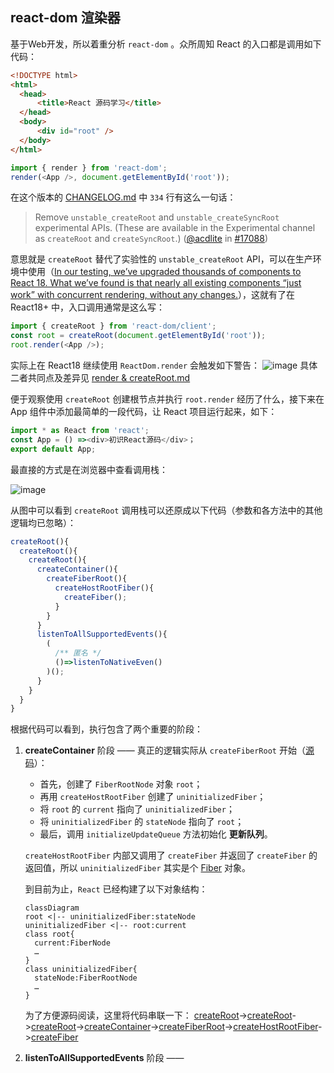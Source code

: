 ## react-dom 渲染器
基于Web开发，所以着重分析 `react-dom` 。众所周知 React 的入口都是调用如下代码：
``` html
<!DOCTYPE html>
<html>
  <head>
      <title>React 源码学习</title>
  </head>
  <body>
      <div id="root" />
  </body>
</html>
```
``` TypeScript
import { render } from 'react-dom';
render(<App />, document.getElementById('root'));
```
在这个版本的 [CHANGELOG.md](https://github.com/MrArky/ReactSourceCode/blob/main/packages/react-18.2.0/CHANGELOG.md) 中 `334` 行有这么一句话：
> Remove `unstable_createRoot` and `unstable_createSyncRoot` experimental APIs. (These are available in the Experimental channel as `createRoot` and `createSyncRoot`.) ([@acdlite](http://github.com/acdlite) in [#17088](https://github.com/facebook/react/pull/17088))

意思就是 `createRoot` 替代了实验性的 `unstable_createRoot` API，可以在生产环境中使用（[In our testing, we’ve upgraded thousands of components to React 18. What we’ve found is that nearly all existing components “just work” with concurrent rendering, without any changes.](https://react.docschina.org/blog/2022/03/29/react-v18#gradually-adopting-concurrent-features)），这就有了在 React18+ 中，入口调用通常是这么写：
``` TypeScript
import { createRoot } from 'react-dom/client';
const root = createRoot(document.getElementById('root'));
root.render(<App />);
```
实际上在 React18 继续使用 `ReactDom.render` 会触发如下警告：
![image](https://github.com/MrArky/ReactSourceCode/assets/32703528/027a9fdf-7ed8-4baa-8594-76e0da5be140)
具体二者共同点及差异见 [render & createRoot.md](https://github.com/MrArky/ReactSourceCode/blob/main/%E5%AD%A6%E4%B9%A0%E6%89%8B%E5%86%8C/Render%EF%BC%88%E6%B8%B2%E6%9F%93%E5%99%A8%EF%BC%89/render%26createRoot.md)

便于观察使用 `createRoot` 创建根节点并执行 `root.render` 经历了什么，接下来在 App 组件中添加最简单的一段代码，让 React 项目运行起来，如下：
``` TypeScript
import * as React from 'react';
const App = () =><div>初识React源码</div>；
export default App;
```
最直接的方式是在浏览器中查看调用栈：

![image](https://github.com/MrArky/ReactSourceCode/assets/32703528/e3cb738f-6a51-4476-87a2-fcdee718af75)

从图中可以看到 `createRoot` 调用栈可以还原成以下代码（参数和各方法中的其他逻辑均已忽略）：
``` TypeScript
createRoot(){
  createRoot(){
    createRoot(){
      createContainer(){
        createFiberRoot(){
          createHostRootFiber(){
            createFiber();
          }
        }
      }
      listenToAllSupportedEvents(){
        (
          /** 匿名 */
          ()=>listenToNativeEven()
        )();
      }
    }
  }
}
```
根据代码可以看到，执行包含了两个重要的阶段：
1. **createContainer** 阶段 —— 真正的逻辑实际从 `createFiberRoot` 开始（[源码](https://github.com/MrArky/ReactSourceCode/blob/main/packages/react-18.2.0/packages/react-reconciler/src/ReactFiberRoot.new.js#L167)）：
   - 首先，创建了 `FiberRootNode` 对象 `root`；
   - 再用 `createHostRootFiber` 创建了 `uninitializedFiber`；
   - 将 `root` 的 `current` 指向了 `uninitializedFiber`；
   - 将 `uninitializedFiber` 的 `stateNode` 指向了 `root`；
   - 最后，调用 `initializeUpdateQueue` 方法初始化 **更新队列**。
     
   `createHostRootFiber` 内部又调用了 `createFiber` 并返回了 `createFiber` 的返回值，所以 `uninitializedFiber` 其实是个 [Fiber](https://github.com/MrArky/ReactSourceCode/blob/main/%E5%AD%A6%E4%B9%A0%E6%89%8B%E5%86%8C/Scheduler%EF%BC%88%E8%B0%83%E5%BA%A6%E5%99%A8%EF%BC%89/Fiber.md) 对象。

   到目前为止，`React` 已经构建了以下对象结构：
   ```mermaid
   classDiagram
   root <|-- uninitializedFiber:stateNode
   uninitializedFiber <|-- root:current
   class root{
     current:FiberNode
     …
   }
   class uninitializedFiber{
     stateNode:FiberRootNode
     …
   }
   ```
   为了方便源码阅读，这里将代码串联一下：
   [createRoot](https://github.com/MrArky/ReactSourceCode/blob/main/packages/react-18.2.0/packages/react-dom/client.js#L25)->[createRoot](https://github.com/MrArky/ReactSourceCode/blob/main/packages/react-18.2.0/packages/react-dom/src/client/ReactDOM.js#L150)->[createRoot](https://github.com/MrArky/ReactSourceCode/blob/main/packages/react-18.2.0/packages/react-dom/src/client/ReactDOMRoot.js#L166)->[createContainer](https://github.com/MrArky/ReactSourceCode/blob/main/packages/react-18.2.0/packages/react-reconciler/src/ReactFiberReconciler.new.js#L247)->[createFiberRoot](https://github.com/MrArky/ReactSourceCode/blob/main/packages/react-18.2.0/packages/react-reconciler/src/ReactFiberRoot.new.js#L134)->[createHostRootFiber](https://github.com/MrArky/ReactSourceCode/blob/main/packages/react-18.2.0/packages/react-reconciler/src/ReactFiber.new.js#L428)->[createFiber](https://github.com/MrArky/ReactSourceCode/blob/main/packages/react-18.2.0/packages/react-reconciler/src/ReactFiber.new.js#L210)
3. **listenToAllSupportedEvents** 阶段 ——
